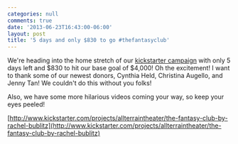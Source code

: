 ```yaml
---
categories: null
comments: true
date: '2013-06-23T16:43:00-06:00'
layout: post
title: '5 days and only $830 to go #thefantasyclub'
---
```


We're heading into the home stretch of our [kickstarter campaign](http://www.kickstarter.com/projects/allterraintheater/the-fantasy-club-by-rachel-bublitz) with only 5 days left and $830 to hit our base goal of $4,000! Oh the excitement! I want to thank some of our newest donors, Cynthia Held, Christina Augello, and Jenny Tan! We couldn't do this without you folks! 

Also, we have some more hilarious videos coming your way, so keep your eyes peeled!

[http://www.kickstarter.com/projects/allterraintheater/the-fantasy-club-by-rachel-bublitz](http://www.kickstarter.com/projects/allterraintheater/the-fantasy-club-by-rachel-bublitz)